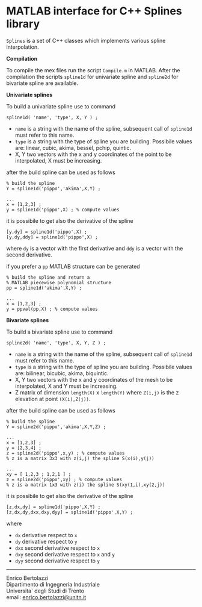 MATLAB interface for C++ Splines library
=======

`Splines` is a set of C++ classes which implements various spline interpolation.

**Compilation**

To compile the mex files run the script `Compile.m` in MATLAB.
After the compilation the scripts `spline1d` for univariate
spline and `spline2d` for bivariate spline are available.

**Univariate splines**

To build a univariate spline use to command

~~~
spline1d( 'name', 'type', X, Y ) ; 
~~~

- `name` is a string with the name of the spline, subsequent call
         of `spline1d` must refer to this name.
- `type` is a string with the type of spline you are building.
         Possibile values are:
         linear, cubic, akima, bessel, pchip, quintic.
- X, Y   two vectors with the x and y coordinates of the point 
         to be interpolated, X must be increasing.

after the build spline can be used as follows

~~~
% build the spline
Y = spline1d('pippo','akima',X,Y) ;

...
x = [1,2,3] ;
y = spline1d('pippo',X) ; % compute values
~~~

it is possibile to get also the derivative of the spline

~~~
[y,dy] = spline1d('pippo',X) ;
[y,dy,ddy] = spline1d('pippo',X) ;
~~~

where `dy` is a vector with the first derivative and 
`ddy` is a vector with the second derivative.

if you prefer a `pp` MATLAB structure can be generated

~~~
% build the spline and return a 
% MATLAB piecewise polynomial structure
pp = spline1d('akima',X,Y) ;

...
x = [1,2,3] ;
y = ppval(pp,X) ; % compute values
~~~

**Bivariate splines**

To build a bivariate spline use to command

~~~
spline2d( 'name', 'type', X, Y, Z ) ; 
~~~

- `name` is a string with the name of the spline, subsequent call
         of `spline1d` must refer to this name.
- `type` is a string with the type of spline you are building.
         Possibile values are:
         bilinear, bicubic, akima, biquintic.
- X, Y   two vectors with the x and y coordinates of the mesh 
         to be interpolated, X and Y must be increasing.
- Z      matrix of dimension `length(X)` x `length(Y)`
         where `Z(i,j)` is the z elevation at point
         `(X(i),Z(j))`.

after the build spline can be used as follows

~~~
% build the spline
Y = spline2d('pippo','akima',X,Y,Z) ;

...
x = [1,2,3] ;
y = [2,3,4] ;
z = spline2d('pippo',x,y) ; % compute values
% z is a matrix 3x3 with z(i,j) the spline S(x(i),y(j))

...
xy = [ 1,2,3 ; 1,2,1 ] ;
z = spline2d('pippo',xy) ; % compute values
% z is a matrix 1x3 with z(i) the spline S(xy(1,i),xy(2,j))
~~~

it is possibile to get also the derivative of the spline

~~~
[z,dx,dy] = spline1d('pippo',X,Y) ;
[z,dx,dy,dxx,dxy,dyy] = spline1d('pippo',X,Y) ;
~~~

where

- `dx` derivative respect to `x`
- `dy` derivative respect to `y`
- `dxx` second derivative respect to `x`
- `dxy` second derivative respect to `x` and `y`
- `dyy` second derivative respect to `y`

* * *

Enrico Bertolazzi<br>
Dipartimento di Ingegneria Industriale<br>
Universita` degli Studi di Trento<br>
email: enrico.bertolazzi@unitn.it
